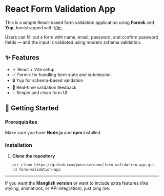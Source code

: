 # React Form Validation App

This is a simple React-based form validation application using **Formik** and **Yup**, bootstrapped with [Vite](https://vitejs.dev/).

Users can fill out a form with name, email, password, and confirm password fields — and the input is validated using modern schema validation.

## ✨ Features

- ⚛️ React + Vite setup
- ✅ Formik for handling form state and submission
- 🔒 Yup for schema-based validation
- 🔁 Real-time validation feedback
- 💡 Simple and clean form UI


## 🚀 Getting Started

### Prerequisites

Make sure you have **Node.js** and **npm** installed.

### Installation

1. **Clone the repository**
   ```bash
   git clone https://github.com/yourusername/form-validation-app.git
   cd form-validation-app


---

If you want the **Manglish version** or want to include extra features (like styling, animations, or API integration), just ping me.


